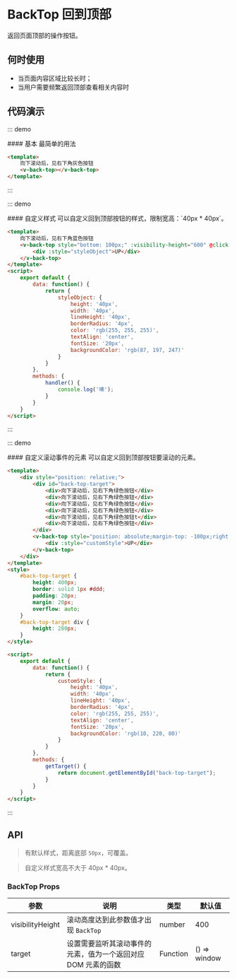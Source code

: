 <style>
    #back-top-target {
        height: 400px;
        border: solid 1px #ddd;
        padding: 20px;
        margin: 20px;
        overflow: auto;
    }
    #back-top-target div {
        height: 280px;
    }
</style>
<script>
    export default {
        data: function() {
            return {
                styleObject: {
                    height: '40px',
                    width: '40px',
                    lineHeight: '40px',
                    borderRadius: '4px',
                    color: 'rgb(255, 255, 255)',
                    textAlign: 'center',
                    fontSize: '20px',
                    backgroundColor: 'rgb(87, 197, 247)'
                },
                customStyle: {
                    height: '40px',
                    width: '40px',
                    lineHeight: '40px',
                    borderRadius: '4px',
                    color: 'rgb(255, 255, 255)',
                    textAlign: 'center',
                    fontSize: '20px',
                    backgroundColor: 'rgb(10, 220, 80)'
                }
            }
        },
        methods: {
            handler() {
                console.log('噢');
            },
            getTarget() {
                return document.getElementById("back-top-target");
            }
         }
    }
</script>

# BackTop 回到顶部

返回页面顶部的操作按钮。


## 何时使用

- 当页面内容区域比较长时；
- 当用户需要频繁返回顶部查看相关内容时

## 代码演示

::: demo
<summary>
  #### 基本
  最简单的用法
</summary>

```html
<template>
    向下滚动后，见右下角灰色按钮
    <v-back-top></v-back-top>
</template>
```
:::

::: demo
<summary>
  #### 自定义样式
  可以自定义回到顶部按钮的样式，限制宽高：`40px * 40px`。
</summary>

```html
<template>
    向下滚动后，见右下角蓝色按钮
    <v-back-top style="bottom: 100px;" :visibility-height="600" @click.native="handler">
        <div :style="styleObject">UP</div>
    </v-back-top>
</template>
<script>
    export default {
        data: function() {
            return {
                styleObject: {
                    height: '40px',
                    width: '40px',
                    lineHeight: '40px',
                    borderRadius: '4px',
                    color: 'rgb(255, 255, 255)',
                    textAlign: 'center',
                    fontSize: '20px',
                    backgroundColor: 'rgb(87, 197, 247)'
                }
            }
        },
        methods: {
            handler() {
                console.log('噢');
            }
        }
    }
</script>
```
:::

::: demo
<summary>
  #### 自定义滚动事件的元素
  可以自定义回到顶部按钮要滚动的元素。
</summary>

```html
<template>
    <div style="position: relative;">
        <div id="back-top-target">
            <div>向下滚动后，见右下角绿色按钮</div>
            <div>向下滚动后，见右下角绿色按钮</div>
            <div>向下滚动后，见右下角绿色按钮</div>
            <div>向下滚动后，见右下角绿色按钮</div>
            <div>向下滚动后，见右下角绿色按钮t</div>
            <div>向下滚动后，见右下角绿色按钮</div>
        </div>
        <v-back-top style="position: absolute;margin-top: -100px;right: 80px;" :visibility-height="400" :target="getTarget">
            <div :style="customStyle">UP</div>
        </v-back-top>
    </div>
</template>
<style>
    #back-top-target {
        height: 400px;
        border: solid 1px #ddd;
        padding: 20px;
        margin: 20px;
        overflow: auto;
    }
    #back-top-target div {
        height: 280px;
    }
</style>

<script>
    export default {
        data: function() {
            return {
                customStyle: {
                    height: '40px',
                    width: '40px',
                    lineHeight: '40px',
                    borderRadius: '4px',
                    color: 'rgb(255, 255, 255)',
                    textAlign: 'center',
                    fontSize: '20px',
                    backgroundColor: 'rgb(10, 220, 80)'
                }
            }
        },
        methods: {
            getTarget() {
                return document.getElementById("back-top-target");
            }
        }
    }
</script>
```
:::

## API

> 有默认样式，距离底部 `50px`，可覆盖。

> 自定义样式宽高不大于 40px * 40px。

### BackTop Props
| 参数        | 说明           | 类型               | 默认值       |
|-------------|----------------|--------------------|--------------|
| visibilityHeight    | 滚动高度达到此参数值才出现 `BackTop`   | number | 400        |
| target | 设置需要监听其滚动事件的元素，值为一个返回对应 DOM 元素的函数 | Function | () => window |
